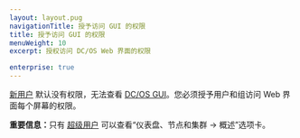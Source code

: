 ```yaml
---
layout: layout.pug
navigationTitle: 授予访问 GUI 的权限 
title: 授予访问 GUI 的权限 
menuWeight: 10
excerpt: 授权访问 DC/OS Web 界面的权限 

enterprise: true
---
```



[新用户](/mesosphere/dcos/cn/1.11/security/ent/users-groups/) 默认没有权限，无法查看 [DC/OS GUI](/mesosphere/dcos/cn/1.11/gui/)。您必须授予用户和组访问 Web 界面每个屏幕的权限。

<p class="message--important"><strong>重要信息：</strong>只有 <a href="/mesosphere/dcos/cn/1.11/security/ent/perms-reference/#superuser">超级用户</a> 可以查看“仪表盘、节点和集群 -> 概述”选项卡。</p>


